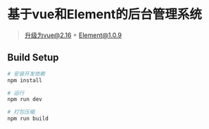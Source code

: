 # 基于vue和Element的后台管理系统
> 升级为vue@2.16 + Element@1.0.9 

## Build Setup

``` bash
# 安装开发依赖
npm install

# 运行
npm run dev

# 打包压缩
npm run build
```
